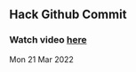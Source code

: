 
 ## Hack Github Commit 
 ### Watch video <a href="https://www.youtube.com">here</a> 
 Mon 21 Mar 2022 
